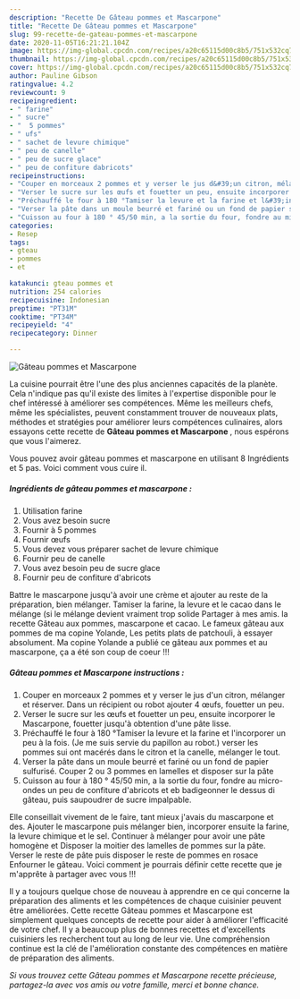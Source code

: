 ```yaml
---
description: "Recette De Gâteau pommes et Mascarpone"
title: "Recette De Gâteau pommes et Mascarpone"
slug: 99-recette-de-gateau-pommes-et-mascarpone
date: 2020-11-05T16:21:21.104Z
image: https://img-global.cpcdn.com/recipes/a20c65115d00c8b5/751x532cq70/gateau-pommes-et-mascarpone-photo-principale-de-la-recette.jpg
thumbnail: https://img-global.cpcdn.com/recipes/a20c65115d00c8b5/751x532cq70/gateau-pommes-et-mascarpone-photo-principale-de-la-recette.jpg
cover: https://img-global.cpcdn.com/recipes/a20c65115d00c8b5/751x532cq70/gateau-pommes-et-mascarpone-photo-principale-de-la-recette.jpg
author: Pauline Gibson
ratingvalue: 4.2
reviewcount: 9
recipeingredient:
- " farine"
- " sucre"
- "  5 pommes"
- " ufs"
- " sachet de levure chimique"
- " peu de canelle"
- " peu de sucre glace"
- " peu de confiture dabricots"
recipeinstructions:
- "Couper en morceaux 2 pommes et y verser le jus d&#39;un citron, mélanger et réserver. Dans un récipient ou robot ajouter 4 œufs, fouetter un peu."
- "Verser le sucre sur les œufs et fouetter un peu, ensuite incorporer le Mascarpone, fouetter jusqu&#39;à obtention d&#39;une pâte lisse."
- "Préchauffé le four à 180 °Tamiser la levure et la farine et l&#39;incorporer un peu à la fois. (Je me suis servie du papillon au robot.) verser les pommes sui ont macérés dans le citron et la canelle, mélanger le tout."
- "Verser la pâte dans un moule beurré et fariné ou un fond de papier sulfurisé. Couper 2 ou 3 pommes en lamelles et disposer sur la pâte"
- "Cuisson au four à 180 ° 45/50 min, a la sortie du four, fondre au micro-ondes un peu de confiture d&#39;abricots et eb badigeonner le dessus di gâteau, puis saupoudrer de sucre impalpable."
categories:
- Resep
tags:
- gteau
- pommes
- et

katakunci: gteau pommes et 
nutrition: 254 calories
recipecuisine: Indonesian
preptime: "PT31M"
cooktime: "PT34M"
recipeyield: "4"
recipecategory: Dinner

---
```



![Gâteau pommes et Mascarpone](https://img-global.cpcdn.com/recipes/a20c65115d00c8b5/751x532cq70/gateau-pommes-et-mascarpone-photo-principale-de-la-recette.jpg)

La cuisine pourrait être l'une des plus anciennes capacités de la planète. Cela n'indique pas qu'il existe des limites à l'expertise disponible pour le chef intéressé à améliorer ses compétences. Même les meilleurs chefs, même les spécialistes, peuvent constamment trouver de nouveaux plats, méthodes et stratégies pour améliorer leurs compétences culinaires, alors essayons cette recette de <strong> Gâteau pommes et Mascarpone </strong>, nous espérons que vous l'aimerez.

<!--inarticleads1-->

Vous pouvez avoir gâteau pommes et mascarpone en utilisant 8 Ingrédients et 5 pas. Voici comment vous cuire il.

##### Ingrédients de gâteau pommes et mascarpone :

1. Utilisation  farine
1. Vous avez besoin  sucre
1. Fournir  à 5 pommes
1. Fournir  œufs
1. Vous devez vous préparer  sachet de levure chimique
1. Fournir  peu de canelle
1. Vous avez besoin  peu de sucre glace
1. Fournir  peu de confiture d&#39;abricots


Battre le mascarpone jusqu&#39;à avoir une crème et ajouter au reste de la préparation, bien mélanger. Tamiser la farine, la levure et le cacao dans le mélange (si le mélange devient vraiment trop solide Partager à mes amis. la recette Gâteau aux pommes, mascarpone et cacao. Le fameux gâteau aux pommes de ma copine Yolande, Les petits plats de patchouli, à essayer absolument. Ma copine Yolande a publié ce gâteau aux pommes et au mascarpone, ça a été son coup de coeur !!! 

<!--inarticleads2-->

##### Gâteau pommes et Mascarpone instructions :

1. Couper en morceaux 2 pommes et y verser le jus d&#39;un citron, mélanger et réserver. Dans un récipient ou robot ajouter 4 œufs, fouetter un peu.
1. Verser le sucre sur les œufs et fouetter un peu, ensuite incorporer le Mascarpone, fouetter jusqu&#39;à obtention d&#39;une pâte lisse.
1. Préchauffé le four à 180 °Tamiser la levure et la farine et l&#39;incorporer un peu à la fois. (Je me suis servie du papillon au robot.) verser les pommes sui ont macérés dans le citron et la canelle, mélanger le tout.
1. Verser la pâte dans un moule beurré et fariné ou un fond de papier sulfurisé. Couper 2 ou 3 pommes en lamelles et disposer sur la pâte
1. Cuisson au four à 180 ° 45/50 min, a la sortie du four, fondre au micro-ondes un peu de confiture d&#39;abricots et eb badigeonner le dessus di gâteau, puis saupoudrer de sucre impalpable.


Elle conseillait vivement de le faire, tant mieux j&#39;avais du mascarpone et des. Ajouter le mascarpone puis mélanger bien, incorporer ensuite la farine, la levure chimique et le sel. Continuer à mélanger pour avoir une pâte homogène et Disposer la moitier des lamelles de pommes sur la pâte. Verser le reste de pâte puis disposer le reste de pommes en rosace Enfourner le gâteau. Voici comment je pourrais définir cette recette que je m&#39;apprête à partager avec vous !!! 

<!--inarticleads1-->

<p>
Il y a toujours quelque chose de nouveau à apprendre en ce qui concerne la préparation des aliments et les compétences de chaque cuisinier peuvent être améliorées. Cette recette Gâteau pommes et Mascarpone est simplement quelques concepts de recette pour aider à améliorer l'efficacité de votre chef. Il y a beaucoup plus de bonnes recettes et d'excellents cuisiniers les recherchent tout au long de leur vie. Une compréhension continue est la clé de l'amélioration constante des compétences en matière de préparation des aliments.
</p>

<p>
<i>Si vous trouvez cette Gâteau pommes et Mascarpone recette précieuse, partagez-la avec vos amis ou votre famille, merci et bonne chance.</i>
</p>
